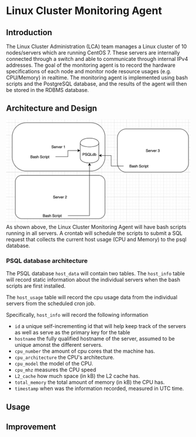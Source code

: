 # Linux Cluster Monitoring Agent

## Introduction
  
The Linux Cluster Administration (LCA) team manages a Linux cluster of 10 nodes/servers which are running CentOS 7. These servers are internally connected through a switch and able to communicate through internal IPv4 addresses. The goal of the monitoring agent is to record the hardware specifications of each node and monitor node resource usages (e.g. CPU/Memory) in realtime. The monitoring agent is implemented using bash scripts and the PostgreSQL database, and the results of the agent will then be stored in the RDBMS database.
  
## Architecture and Design
![Image of Architecture](./assets/Architecture.png)
As shown above, the Linux Cluster Monitoring Agent will have bash scripts running in all servers. A crontab will schedule the scripts to submit a SQL request that collects the current host usage (CPU and Memory) to the psql database.

### PSQL database architecture
The PSQL database `host_data` will contain two tables.
The `host_info` table will record static information about the individual servers when the bash scripts are first installed.

The `host_usage` table will record the cpu usage data from the individual servers from the scheduled cron job.

Specifically, `host_info` will record the following information
* `id` a unique self-incrementing id that will help keep track of the servers as well as serve as the primary key for the table
* `hostname` the fully qualified hostname of the server, assumed to be unique amonst the different servers.
* `cpu_number` the amount of cpu cores that the machine has.
* `cpu_architecture` the CPU's architecture.
* `cpu_model` the model of the CPU.
* `cpu_mhz` measures the CPU speed
* `L2_cache` how much space (in kB) the L2 cache has.
* `total_memory` the total amount of memory (in kB) the CPU has.
* `timestamp` when was the information recorded, measured in UTC time.
## Usage
 
## Improvement
